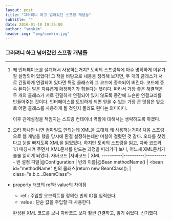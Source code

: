 ```yaml
---
layout: post
title: "그러려니 하고 넘어갔던 스프링 개념들"
subtitle: ""
date: 2016-01-18 19:25:00
author: "smnkim"
header-img: "img/smnkim.jpg"
---
```




### 그러려니 하고 넘어갔던 스프링 개념들
----

1. 왜 인터페이스를 설계해서 사용하는거지?
    토비의 스프링책에 아주 명확하게 이유가 잘 설명되어 있었다!
    그 책을 바탕으로 내용을 정리해 보자면, 두 개의 클래스가 서로 긴밀하게 연결되어 있다면 특정 클래스와 그 코드에 종속되어 버린다.
    코드에 종속 된다는 말은 자유롭게 확장하기가 힘들다는 뜻이다.
    따라서 가장 좋은 해결책은 두 개의 클래스가 서로 긴밀하게 연결되어 있지 않도록 중간에 느슨한 연결고리를 만들어주는 것이다.
    인터페이스를 도입하게 되면 얻을 수 있는 가장 큰 잇점은 앞으로 어떤 클래스를 사용하게 될 것인지 몰라도 된다는 의미이다.

    이후 관계설정을 책임지는 스프링 컨테이너 역할에 대해서는 생략하도록 하겠다.


2. 오타 하나만 나면 컴파일도 안되는데 XML을 도대체 왜 사용하는거야!
    처음 스프링으로 웹 개발을 했을 당시에 환결 설정하는데만 며칠이 걸렸던 것 같다. 오타를 찾겠다고 눈알 빠지도록 XML을 읽었었다.
    하지만 토비의 스프링을 읽고, 자바 코드와 1:1 매칭시켜 주면서 XML문서를 만드는 과정을 따라가다 보니, 어느새 XML문서가 술술 읽히게 되었다.
    자바코드 |자바코드 | XML
    ----------|----------|-----------
    빈 설정 파일|@Configuration     | <beans>
    빈의 이름|@Bean methodName()     | <bean id="methodName"
    빈의 클래스|return new BeanClass();    | class="a.b.c...BeamClass">

+ property 태크의 ref와 value의 차이점
	+ ref : 주입할 오브젝트를 정의한 빈의 ID를 입력한다.
	+ value : 단순 값을 주입할 때 사용한다.

    완성된 XML 코드를 보니 자바코드 보다 훨씬 간결하고, 읽기 쉬었다. 신기했다.
    

